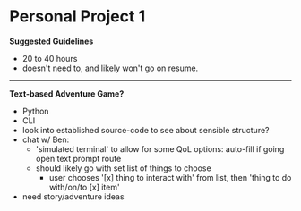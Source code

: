 # Personal Project 1
**Suggested Guidelines**
- 20 to 40 hours
- doesn't need to, and likely won't go on resume.

---

**Text-based Adventure Game?**
- Python
- CLI
- look into established source-code to see about sensible structure?
- chat w/ Ben:
    - 'simulated terminal' to allow for some QoL options: auto-fill if going open text prompt route
    - should likely go with set list of things to choose
        - user chooses '[x] thing to interact with' from list, then 'thing to do with/on/to [x] item'
- need story/adventure ideas